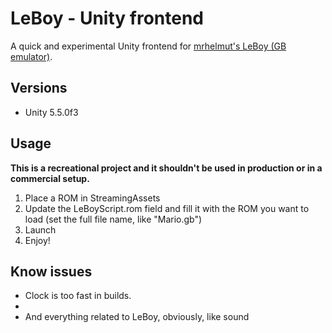 # LeBoy - Unity frontend

A quick and experimental Unity frontend for [mrhelmut's LeBoy (GB emulator)](https://github.com/mrhelmut/LeBoy).

## Versions

- Unity 5.5.0f3

## Usage

**This is a recreational project and it shouldn't be used in production or in a commercial setup.**

1. Place a ROM in StreamingAssets
2. Update the LeBoyScript.rom field and fill it with the ROM you want to load (set the full file name, like "Mario.gb")
3. Launch
4. Enjoy!

## Know issues

- Clock is too fast in builds.
-
- And everything related to LeBoy, obviously, like sound
